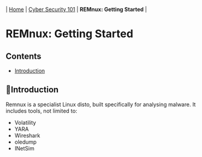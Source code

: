 | [Home](../README.md) | [Cyber Security 101](../README.md#cyber-security-101) | **REMnux: Getting Started** |

# REMnux: Getting Started

## Contents
- [Introduction](#introduction)


## 📘Introduction

Remnux is a specialist Linux disto, built specifically for analysing malware. It includes tools, not limited to:
- Volatility
- YARA
- Wireshark
- oledump
- INetSim
